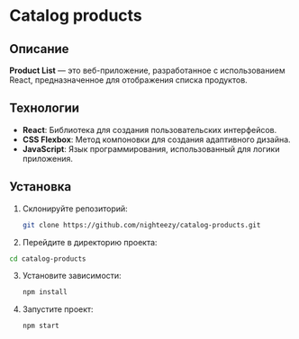 # Catalog products

## Описание

**Product List** — это веб-приложение, разработанное с использованием React, предназначенное для отображения списка продуктов.

## Технологии

- **React**: Библиотека для создания пользовательских интерфейсов.
- **CSS Flexbox**: Метод компоновки для создания адаптивного дизайна.
- **JavaScript**: Язык программирования, использованный для логики приложения.

## Установка

1. Склонируйте репозиторий:

   ```bash
   git clone https://github.com/nighteezy/catalog-products.git
   ```
   
3.  Перейдите в директорию проекта:

   ```bash
   cd catalog-products
   ```
3. Установите зависимости:

   ```bash
   npm install
   ```
   
4. Запустите проект:
   
   ```bash
   npm start
